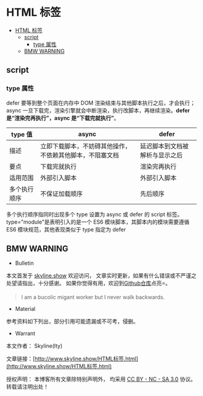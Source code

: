 # HTML 标签

<!-- @import "[TOC]" {cmd="toc" depthFrom=1 depthTo=6 orderedList=false} -->

<!-- code_chunk_output -->

- [HTML 标签](#html-标签)
  - [script](#script)
    - [type 属性](#type-属性)
  - [BMW WARNING](#bmw-warning)


<!-- /code_chunk_output -->

## script

### type 属性

defer 要等到整个页面在内存中 DOM 渲染结束与其他脚本执行之后，才会执行；
async 一旦下载完，渲染引擎就会中断渲染，执行改脚本，再继续渲染。**defer 是“渲染完再执行”，async 是“下载完就执行”**。

| type 值      | async                                                    | defer                          |
| ------------ | -------------------------------------------------------- | ------------------------------ |
| 描述         | 立即下载脚本，不妨碍其他操作，不依赖其他脚本，不阻塞文档 | 延迟脚本到文档被解析与显示之后 |
| 要点         | 下载完就执行                                             | 渲染完再执行                   |
| 适用范围     | 外部引入脚本                                             | 外部引入脚本                   |
| 多个执行顺序 | 不保证加载顺序                                           | 先后顺序                       |

多个执行顺序指同时出现多个 type 设置为 async 或 defer 的 script 标签。
type="module"是表明引入的是一个 ES6 模块脚本，其脚本内的模块需要遵循 ES6 模块规范，其他表现类似于 type 指定为 defer

## BMW WARNING

- Bulletin

本文首发于 [skyline.show](http://www.skyline.show) 欢迎访问，
文章实时更新，如果有什么错误或不严谨之处望请指出，十分感谢。
如果你觉得有用，欢迎到[Github仓库](https://github.com/skylinety/Blog)点亮⭐️。

> I am a bucolic migant worker but I never walk backwards.

- Material

参考资料如下列出，部分引用可能遗漏或不可考，侵删。

>  

- Warrant

本文作者： Skyline(lty)

文章链接：[http://www.skyline.show/HTML标签.html](http://www.skyline.show/HTML标签.html)

授权声明： 本博客所有文章除特别声明外， 均采用 [CC BY - NC - SA 3.0](https://creativecommons.org/licenses/by-nc-sa/3.0/deed.zh) 协议。 转载请注明出处！
